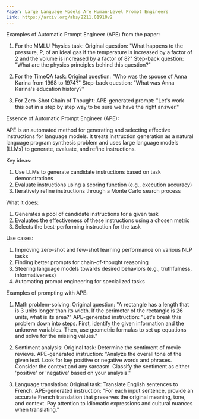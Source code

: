 ```yaml
---
Paper: Large Language Models Are Human-Level Prompt Engineers
Link: https://arxiv.org/abs/2211.01910v2
---
```


Examples of Automatic Prompt Engineer (APE) from the paper:

1. For the MMLU Physics task:
Original question: "What happens to the pressure, P, of an ideal gas if the temperature is increased by a factor of 2 and the volume is increased by a factor of 8?"
Step-back question: "What are the physics principles behind this question?"

2. For the TimeQA task:
Original question: "Who was the spouse of Anna Karina from 1968 to 1974?"
Step-back question: "What was Anna Karina's education history?"

3. For Zero-Shot Chain of Thought:
APE-generated prompt: "Let's work this out in a step by step way to be sure we have the right answer."

Essence of Automatic Prompt Engineer (APE):

APE is an automated method for generating and selecting effective instructions for language models. It treats instruction generation as a natural language program synthesis problem and uses large language models (LLMs) to generate, evaluate, and refine instructions.

Key ideas:
1. Use LLMs to generate candidate instructions based on task demonstrations
2. Evaluate instructions using a scoring function (e.g., execution accuracy)
3. Iteratively refine instructions through a Monte Carlo search process

What it does:
1. Generates a pool of candidate instructions for a given task
2. Evaluates the effectiveness of these instructions using a chosen metric
3. Selects the best-performing instruction for the task

Use cases:
1. Improving zero-shot and few-shot learning performance on various NLP tasks
2. Finding better prompts for chain-of-thought reasoning
3. Steering language models towards desired behaviors (e.g., truthfulness, informativeness)
4. Automating prompt engineering for specialized tasks

Examples of prompting with APE:

1. Math problem-solving:
Original question: "A rectangle has a length that is 3 units longer than its width. If the perimeter of the rectangle is 26 units, what is its area?"
APE-generated instruction: "Let's break this problem down into steps. First, identify the given information and the unknown variables. Then, use geometric formulas to set up equations and solve for the missing values."

2. Sentiment analysis:
Original task: Determine the sentiment of movie reviews.
APE-generated instruction: "Analyze the overall tone of the given text. Look for key positive or negative words and phrases. Consider the context and any sarcasm. Classify the sentiment as either 'positive' or 'negative' based on your analysis."

3. Language translation:
Original task: Translate English sentences to French.
APE-generated instruction: "For each input sentence, provide an accurate French translation that preserves the original meaning, tone, and context. Pay attention to idiomatic expressions and cultural nuances when translating."